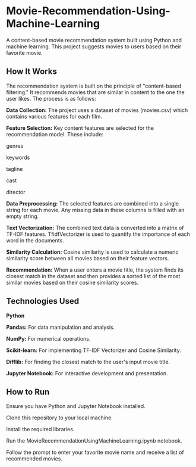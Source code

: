 # Movie-Recommendation-Using-Machine-Learning

A content-based movie recommendation system built using Python and machine learning. This project suggests movies to users based on their favorite movie.

## How It Works
The recommendation system is built on the principle of "content-based filtering." It recommends movies that are similar in content to the one the user likes. The process is as follows:

**Data Collection:** The project uses a dataset of movies (movies.csv) which contains various features for each film.

**Feature Selection:** Key content features are selected for the recommendation model. These include:

genres

keywords

tagline

cast

director

**Data Preprocessing:** The selected features are combined into a single string for each movie. Any missing data in these columns is filled with an empty string.

**Text Vectorization:** The combined text data is converted into a matrix of TF-IDF features. TfidfVectorizer is used to quantify the importance of each word in the documents.

**Similarity Calculation:** Cosine similarity is used to calculate a numeric similarity score between all movies based on their feature vectors.

**Recommendation:** When a user enters a movie title, the system finds its closest match in the dataset and then provides a sorted list of the most similar movies based on their cosine similarity scores.

## Technologies Used
**Python**

**Pandas:** For data manipulation and analysis.

**NumPy:** For numerical operations.

**Scikit-learn:** For implementing TF-IDF Vectorizer and Cosine Similarity.

**Difflib:** For finding the closest match to the user's input movie title.

**Jupyter Notebook:** For interactive development and presentation.

## How to Run
Ensure you have Python and Jupyter Notebook installed.

Clone this repository to your local machine.

Install the required libraries.

Run the MovieRecommendationUsingMachineLearning.ipynb notebook.

Follow the prompt to enter your favorite movie name and receive a list of recommended movies.
